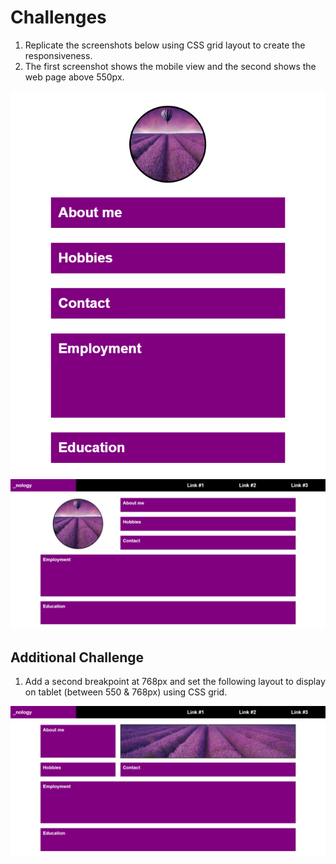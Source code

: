 # Challenges

1. Replicate the screenshots below using CSS grid layout to create the responsiveness.
2. The first screenshot shows the mobile view and the second shows the web page above 550px.

![Mobile-view](mobile.png)
![Laptop-view](laptop.png)

## Additional Challenge

1. Add a second breakpoint at 768px and set the following layout to display on tablet (between 550 & 768px) using CSS grid.

![Tablet-view](tablet.png)

